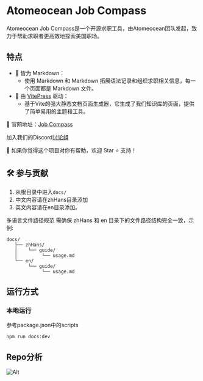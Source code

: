 # Atomeocean Job Compass

Atomeocean Job Compass是一个开源求职工具，由Atomeocean团队发起，致力于帮助求职者更高效地探索美国职场。

## 特点

- 📃 皆为 Markdown：
  - 使用 Markdown 和 Markdown 拓展语法记录和组织求职相关信息，每一个页面都是 Markdown 文件。
- 🚀 由 [VitePress](https://vitepress.dev) 驱动：
  - 基于Vite的强大静态文档页面生成器，它生成了我们知识库的页面，提供了简单易用的主题和工具。

🔗 官网地址：[Job Compass](https://jobcompass.atomeocean.com/)

加入我们的Discord[讨论组](https://discord.gg/TvS5yupU)

🌟 如果你觉得这个项目对你有帮助，欢迎 Star ⭐ 支持！

## 🛠 参与贡献

1. 从根目录中进入`docs/`
2. 中文内容请在zhHans目录添加
3. 英文内容请在en目录添加。

多语言文件路径规范
需确保 zhHans 和 en 目录下的文件路径结构完全一致，示例:
```
docs/
   ├── zhHans/
   │    └── guide/
   │         └── usage.md
   └── en/
        └── guide/
             └── usage.md
```

## 运行方式

### 本地运行

参考package.json中的scripts

```shell
npm run docs:dev
```

## Repo分析

![Alt](https://repobeats.axiom.co/api/embed/edf6247e5c92f3186756a323bcf08dc00e46f6f6.svg "Repobeats analytics image")
